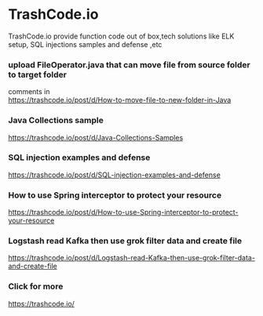 # TrashCode.io <br>
TrashCode.io provide function code out of box,tech solutions like ELK setup, SQL injections samples and defense ,etc<br>
### upload FileOperator.java that can move file from source folder to target folder <br>
comments in <br>
https://trashcode.io/post/d/How-to-move-file-to-new-folder-in-Java
### Java Collections sample <br>
https://trashcode.io/post/d/Java-Collections-Samples <br>
### SQL injection examples and defense <br>
https://trashcode.io/post/d/SQL-injection-examples-and-defense <br> 
### How to use Spring interceptor to protect your resource <br>
https://trashcode.io/post/d/How-to-use-Spring-interceptor-to-protect-your-resource <br>
### Logstash read Kafka then use grok filter data and create file
https://trashcode.io/post/d/Logstash-read-Kafka-then-use-grok-filter-data-and-create-file

### Click for more <br>
https://trashcode.io/
